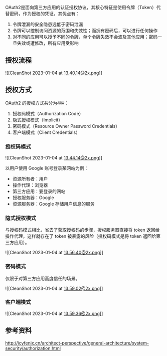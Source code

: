 OAuth2是面向第三方应用的认证授权协议，其核心特征是使用令牌（Token）代替密码，作为授权的凭证，其优点有：

1. 令牌泄漏的安全隐患远低于密码泄漏
2. 令牌可以控制访问资源的范围和失效性；而拥有密码后，可以进行任何操作
3. 对不同的应用可以授予不同的令牌，单个令牌失效不会波及其他应用；密码一旦失效或遭修改，所有应用受影响

## 授权流程

![[CleanShot 2023-01-04 at 13.40.14@2x.png]]

## 授权方式

OAuth2 的授权方式共分为4种：

1. 授权码模式（Authorization Code）
2. 隐式授权模式（Implicit）
3. 密码模式（Resource Owner Password Credentials）
4. 客户端模式（Client Credentials）

### 授权码模式

![[CleanShot 2023-01-04 at 13.44.14@2x.png]]

以用户使用 Google 账号登录某网站为例：

- 资源所有者：用户
- 操作代理：浏览器
- 第三方应用：要登录的网站
- 授权服务器：Google
- 资源服务器：Google 存储用户信息的服务

### 隐式授权模式

与授权码模式相比，省去了获取授权码的步骤，授权服务器直接将 token 返回给操作代理，这样就存在了 token 被暴露的风险（授权码模式是将 token 返回给第三方应用）。

![[CleanShot 2023-01-04 at 13.56.40@2x.png]]

### 密码模式

仅限于对第三方应用高度信任的场景。

![[CleanShot 2023-01-04 at 13.59.02@2x.png]]

### 客户端模式

![[CleanShot 2023-01-04 at 13.59.36@2x.png]]

## 参考资料

http://icyfenix.cn/architect-perspective/general-architecture/system-security/authorization.html
